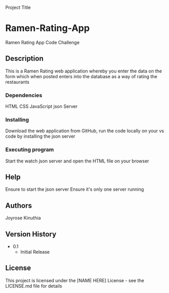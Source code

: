 Project Title
# Ramen-Rating-App
Ramen Rating App Code Challenge

## Description
This is a Ramen Rating web application whereby you enter the data on the form which when posted enters into the database as a way of rating the restaurants

### Dependencies
HTML
CSS
JavaScript
json Server

### Installing
Download the web application from GitHub, run the code locally on your vs code by installing the json server

### Executing program
Start the watch json server and open the HTML file on your browser

## Help
Ensure to start the json server
Ensure it's only one server running

## Authors
Joyrose Kinuthia

## Version History

* 0.1
    * Initial Release

## License

This project is licensed under the [NAME HERE] License - see the LICENSE.md file for details




